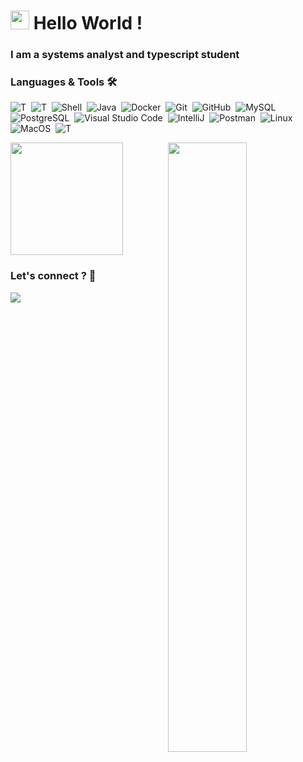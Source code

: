 <h1><img src="https://emojis.slackmojis.com/emojis/images/1531849430/4246/blob-sunglasses.gif?1531849430" width="30"/> Hello World ! </h1>

### I am a systems analyst and typescript student



### Languages & Tools 🛠

![T](https://img.shields.io/badge/-typescript-05122A?style=flat&logo=typescript)&nbsp;
![T](https://img.shields.io/badge/-react-05122A?style=flat&logo=react)&nbsp;
![Shell](https://img.shields.io/badge/Shell-05122A?style=flat&logo=gnu-bash&logoColor=white)&nbsp;
![Java](https://img.shields.io/badge/-Java-05122A?style=flat&logo=Java&logoColor=white)&nbsp;
![Docker](https://img.shields.io/badge/-Docker-05122A?style=flat&logo=docker)&nbsp;
![Git](https://img.shields.io/badge/-Git-05122A?style=flat&logo=git)&nbsp;
![GitHub](https://img.shields.io/badge/-GitHub-05122A?style=flat&logo=github)&nbsp;
![MySQL](https://img.shields.io/badge/-MySQL-05122A?style=flat&logo=mysql&logoColor=white)&nbsp;
![PostgreSQL](https://img.shields.io/badge/-PostgreSQL-05122A?style=flat&logo=postgresql)&nbsp;
![Visual Studio Code](https://img.shields.io/badge/-Visual%20Studio%20Code-05122A?style=flat&logo=visual-studio-code&logoColor=007ACC)&nbsp;
![IntelliJ](https://img.shields.io/badge/-IntelliJ-05122A?style=flat&logo=jetbrains)&nbsp;
![Postman](https://img.shields.io/badge/-Postman-05122A?style=flat&logo=postman)&nbsp;
![Linux](https://img.shields.io/badge/-Linux-05122A?style=flat&logo=linux&logoColor=white)&nbsp;
![MacOS](https://img.shields.io/badge/-MacOS-05122A?style=flat&logo=apple)&nbsp;
![T](https://img.shields.io/badge/-oracle-05122A?style=flat&logo=oracle)&nbsp;

  
<p align="left">

  <img height="180em" src="https://github-readme-stats.vercel.app/api/?username=thsilvar&count_private=true&show_icons=true"/>
 <img width="50%" align="right" src="https://github-readme-stats.vercel.app/api/top-langs/?username=thsilvar&count_private=true&layout=compact" />
 
</a>
</p>



### Let's connect ? 🤝

<p align="left">
<a href="https://www.linkedin.com/in/thsilvar/"><img src="https://img.shields.io/badge/-thsilvar-0077B5?style=flat&logo=Linkedin&logoColor=white"/></a>
</a>

</p>
